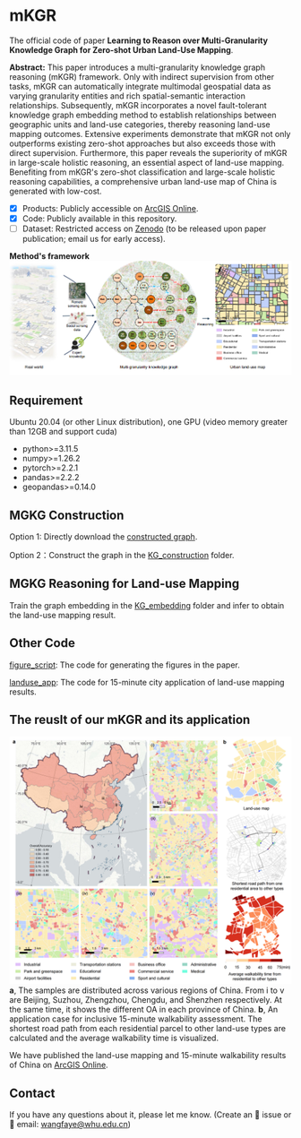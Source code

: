 # mKGR

The official code of paper **Learning to Reason over Multi-Granularity Knowledge Graph for Zero-shot Urban Land-Use Mapping**.

**Abstract:** This paper introduces a multi-granularity knowledge graph reasoning (mKGR) framework. Only with indirect supervision from other tasks, mKGR can automatically integrate multimodal geospatial data as varying granularity entities and rich spatial-semantic interaction relationships. Subsequently, mKGR incorporates a novel fault-tolerant knowledge graph embedding method to establish relationships between geographic units and land-use categories, thereby reasoning land-use mapping outcomes. Extensive experiments demonstrate that mKGR not only outperforms existing zero-shot approaches but also exceeds those with direct supervision. Furthermore, this paper reveals the superiority of mKGR in large-scale holistic reasoning, an essential aspect of land-use mapping. Benefiting from mKGR's zero-shot classification and large-scale holistic reasoning capabilities, a comprehensive urban land-use map of China is generated with low-cost.

- [x] Products: Publicly accessible on [ArcGIS Online](https://www.geosceneonline.cn/geoscene/apps/mapviewer/index.html?webmap=ad747de4b4ad4b558141c638e23960ca).
- [x] Code: Publicly available in this repository.
- [ ] Dataset: Restricted access on [Zenodo](https://zenodo.org/records/11311869) (to be released upon paper publication; email us for early access).

**Method's framework**
![framework](./images/framework.png)

## Requirement
Ubuntu 20.04 (or other Linux distribution), one GPU (video memory greater than 12GB and support cuda)
* python>=3.11.5
* numpy>=1.26.2
* pytorch>=2.2.1
* pandas>=2.2.2
* geopandas>=0.14.0

## MGKG Construction

Option 1: Directly download the [constructed graph](https://zenodo.org/records/11311869).

Option 2：Construct the graph in the [KG_construction](./KG_construction/) folder.

## MGKG Reasoning for Land-use Mapping

Train the graph embedding in the [KG_embedding](./KG_embedding/) folder and infer to obtain the land-use mapping result. 


## Other Code

 [figure_script](./figure_script/): The code for generating the figures in the paper.

 [landuse_app](./landuse_app/): The code for 15-minute city application of land-use mapping results.


## The reuslt of our mKGR and its application

![result](./images/china_result.png)
**a**, The samples are distributed across various regions of China. From i to v are Beijing, Suzhou, Zhengzhou, Chengdu, and Shenzhen respectively. At the same time, it shows the different OA in each province of China. **b**, An application case for inclusive 15-minute walkability assessment. The shortest road path from each residential parcel to other land-use types are calculated and the average walkability time is visualized.

We have published the land-use mapping and 15-minute walkability results of China on [ArcGIS Online](https://www.geosceneonline.cn/geoscene/apps/mapviewer/index.html?webmap=ad747de4b4ad4b558141c638e23960ca).
## Contact
If you have any questions about it, please let me know. (Create an 🐛 issue or 📧 email: wangfaye@whu.edu.cn)
